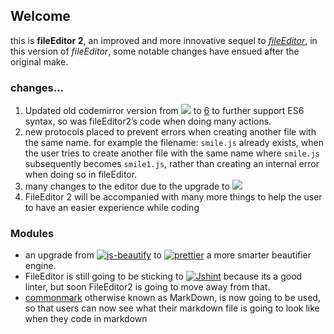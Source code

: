 ## Welcome
this is **fileEditor 2**, an improved and more innovative sequel to [*fileEditor*](https://fileEditor.extravagantboost.repl.co),
in this version of *fileEditor*, some notable changes have ensued after the original make.


### changes…
1. Updated old codemirror version from [![](https://img.shields.io/badge/Codemirror%205-gray?logo=codemirror)](https://codemirror.net/5/) to [6](https://codemirror.net) to further support ES6 syntax, so was fileEditor2’s code when doing many actions.
2. new protocols placed to prevent errors when creating another file with the same name. for example the filename: ```smile.js``` already exists, when the user tries to create another file with the same name where ```smile.js``` subsequently becomes ```smile1.js```, rather than creating an internal error when doing so in fileEditor.
3. many changes to the editor due to the upgrade to [![](https://img.shields.io/badge/Codemirror%206-gray?logo=codemirror)](https://codemirror.net)
4. FileEditor 2 will be accompanied with many more things to help the user to have an easier experience while coding

### Modules
- an upgrade from [![js-beautify](https://img.shields.io/badge/Js--beautify-gray?logo=github)](https://github.com/beautify-web/js-beautify) to [![prettier](https://img.shields.io/badge/Prettier-gray?logo=github4)](https://github.com/prettier/prettier) a more smarter beautifier engine.
- FileEditor is still going to be sticking to [![Jshint](https://img.shields.io/badge/Jshint-gray?logo=github)](https://github.com/jshint/jshint) because its a good linter, but soon FileEditor2 is going to move away from that.
- [commonmark](https://commonmark.org) otherwise known as MarkDown, is now going to be used, so that users can now see what their markdown file is going to look like when they code in markdown 
